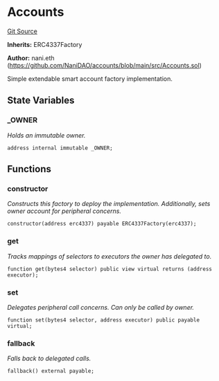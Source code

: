 # Accounts
[Git Source](https://github.com/NaniDAO/accounts/blob/fb62ae7d2c128e746e2f23d9357928dc2e00e7cf/src/Accounts.sol)

**Inherits:**
ERC4337Factory

**Author:**
nani.eth (https://github.com/NaniDAO/accounts/blob/main/src/Accounts.sol)

Simple extendable smart account factory implementation.


## State Variables
### _OWNER
*Holds an immutable owner.*


```solidity
address internal immutable _OWNER;
```


## Functions
### constructor

*Constructs this factory to deploy the implementation.
Additionally, sets owner account for peripheral concerns.*


```solidity
constructor(address erc4337) payable ERC4337Factory(erc4337);
```

### get

*Tracks mappings of selectors to executors the owner has delegated to.*


```solidity
function get(bytes4 selector) public view virtual returns (address executor);
```

### set

*Delegates peripheral call concerns. Can only be called by owner.*


```solidity
function set(bytes4 selector, address executor) public payable virtual;
```

### fallback

*Falls back to delegated calls.*


```solidity
fallback() external payable;
```


